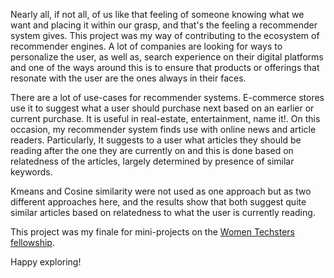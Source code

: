 Nearly all, if not all, of us like that feeling of someone knowing what we want and placing it within our grasp, and that's the feeling a recommender system gives. 
This project was my way of contributing to the ecosystem of recommender engines. A lot of companies are looking for ways to personalize the user, as well as, search experience on their digital platforms and one of the ways around this is to ensure that products or offerings that resonate with the user are the ones always in their faces.

There are a lot of use-cases for recommender systems. E-commerce stores use it to suggest what a user should purchase next based on an earlier or current purchase. It is useful in real-estate, entertainment, name it!. On this occasion, my recommender system finds use with online news and article readers. Particularly, It suggests to a user what articles they should be reading after the one they are currently on and this is done based on relatedness of the articles, largely determined by presence of similar keywords. 

Kmeans and Cosine similarity were not used as one approach but as two different approaches here, and the results show that both suggest quite similar articles based on relatedness to what the user is currently reading. 

This project was my finale for mini-projects on the [Women Techsters fellowship](https://www.linkedin.com/school/tech4dev/).

Happy exploring!
